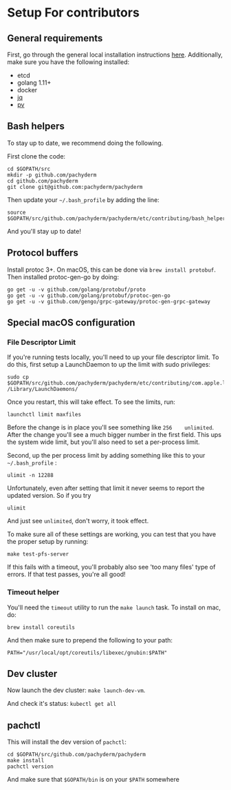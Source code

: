 # Setup For contributors

## General requirements

First, go through the general local installation instructions [here](http://docs.pachyderm.io/en/latest/getting_started/local_installation.html). Additionally, make sure you have the following installed:

- etcd
- golang 1.11+
- docker
- [jq](https://stedolan.github.io/jq/)
- [pv](http://ivarch.com/programs/pv.shtml)

## Bash helpers

To stay up to date, we recommend doing the following.

First clone the code:

    cd $GOPATH/src
    mkdir -p github.com/pachyderm
    cd github.com/pachyderm
    git clone git@github.com:pachyderm/pachyderm

Then update your `~/.bash_profile` by adding the line:

    source $GOPATH/src/github.com/pachyderm/pachyderm/etc/contributing/bash_helpers

And you'll stay up to date!

## Protocol buffers

Install protoc 3+. On macOS, this can be done via `brew install protobuf`. Then installed protoc-gen-go by doing:

    go get -u -v github.com/golang/protobuf/proto
    go get -u -v github.com/golang/protobuf/protoc-gen-go
    go get -u -v github.com/gengo/grpc-gateway/protoc-gen-grpc-gateway

## Special macOS configuration

### File Descriptor Limit

If you're running tests locally, you'll need to up your file descriptor limit. To do this, first setup a LaunchDaemon to up the limit with sudo privileges:

    sudo cp $GOPATH/src/github.com/pachyderm/pachyderm/etc/contributing/com.apple.launchd.limit.plist /Library/LaunchDaemons/

Once you restart, this will take effect. To see the limits, run:

    launchctl limit maxfiles

Before the change is in place you'll see something like `256    unlimited`. After the change you'll see a much bigger number in the first field. This ups the system wide limit, but you'll also need to set a per-process limit.

Second, up the per process limit by adding something like this to your `~/.bash_profile` :

    ulimit -n 12288

Unfortunately, even after setting that limit it never seems to report the updated version. So if you try

    ulimit

And just see `unlimited`, don't worry, it took effect.

To make sure all of these settings are working, you can test that you have the proper setup by running:

    make test-pfs-server

If this fails with a timeout, you'll probably also see 'too many files' type of errors. If that test passes, you're all good!

### Timeout helper

You'll need the `timeout` utility to run the `make launch` task. To install on mac, do:

    brew install coreutils

And then make sure to prepend the following to your path:

    PATH="/usr/local/opt/coreutils/libexec/gnubin:$PATH"

## Dev cluster

Now launch the dev cluster: `make launch-dev-vm`.

And check it's status: `kubectl get all`

## pachctl

This will install the dev version of `pachctl`:

    cd $GOPATH/src/github.com/pachyderm/pachyderm
    make install
    pachctl version

And make sure that `$GOPATH/bin` is on your `$PATH` somewhere
